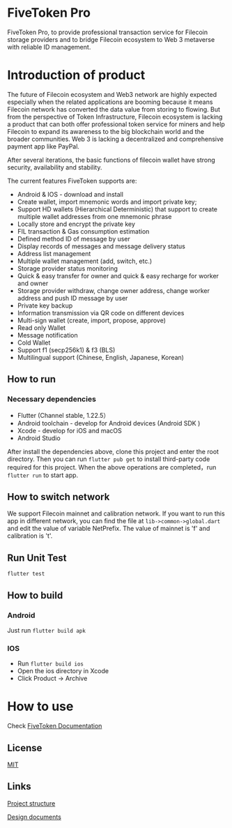 # FiveToken Pro

FiveToken Pro, to provide professional transaction service for Filecoin storage providers and to bridge Filecoin ecosystem to Web 3 metaverse with reliable ID management.

# Introduction of  product

The future of Filecoin ecosystem and Web3 network are highly expected especially when the related applications are booming because it means Filecoin network has converted the data value from storing to flowing. But from the perspective of Token Infrastructure, Filecoin ecosystem is lacking a product that can both offer professional token service for miners and help Filecoin to expand its awareness to the big blockchain world and the broader communities. Web 3 is lacking a decentralized and comprehensive payment app like PayPal.

After several iterations, the basic functions of filecoin wallet have strong security, availability and stability. 

The current features FiveToken supports are:

- Android & IOS - download and install
- Create wallet, import mnemonic words and import private key;
- Support HD wallets (Hierarchical Deterministic) that support to create multiple wallet addresses from one mnemonic phrase
- Locally store and encrypt the private key
- FIL transaction & Gas consumption estimation
- Defined method ID of message by user
- Display records of messages and message delivery status
- Address list management
- Multiple wallet management (add, switch, etc.)
- Storage provider status monitoring
- Quick & easy transfer for owner and quick & easy recharge for worker and owner
- Storage provider withdraw, change owner address, change worker address and push ID message by user
- Private key backup
- Information transmission via QR code on different devices
- Multi-sign wallet (create, import, propose, approve)
- Read only Wallet
- Message notification 
- Cold Wallet
- Support f1 (secp256k1) & f3 (BLS)
- Multilingual support (Chinese, English, Japanese, Korean) 

## How to run

### Necessary dependencies

- Flutter (Channel stable, 1.22.5）
- Android toolchain - develop for Android devices (Android SDK )
- Xcode - develop for iOS and macOS 
- Android Studio 

After install the dependencies above, clone this project and enter the root directory. Then you can run `flutter pub get` to install third-party code required for this project. When the above operations are completed，run `flutter run` to start app.

## How to switch network

We support Filecoin mainnet and calibration network. If you want to run this app in different network, you can find the file at `lib->common->global.dart` and edit the value of variable NetPrefix. The value of mainnet is 'f' and calibration is 't'.

## Run Unit Test

`flutter test`

## How to build

### Android

Just run `flutter build apk`

### IOS

- Run `flutter build ios`
- Open the ios directory in Xcode
- Click Product -> Archive 

# How to use

Check [FiveToken Documentation](https://docs.fivetoken.io/userguide/proapp.html)

## License

[MIT](https://github.com/FiveToken/FiveToken-Pro/blob/master/LICENSE)

## Links

[Project structure](./doc/code-tree.txt)

[Design documents](./doc/impl.md)
